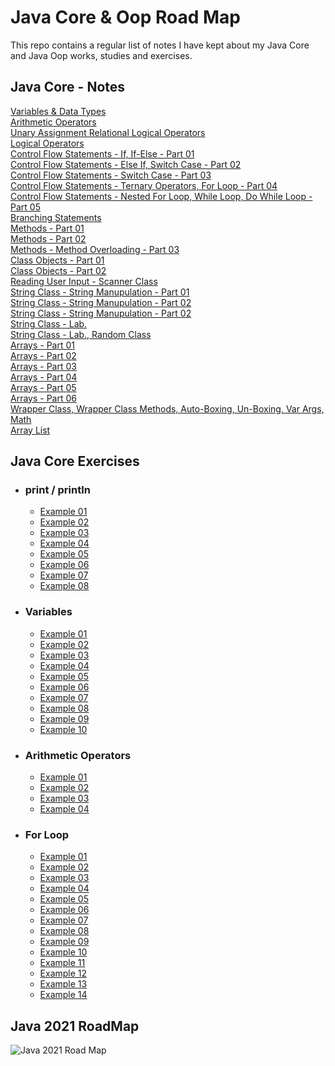 # Java Core & Oop Road Map
This repo contains a regular list of notes I have kept about my Java Core and Java Oop works, studies and exercises.

## Java Core - Notes
[Variables & Data Types](https://github.com/esalkan/java-notes/tree/master/src/day_03_variables_dataTypes)
<br>
[Arithmetic Operators](https://github.com/esalkan/java-notes/tree/master/src/day_04_arithmethicOperators)
<br>
[Unary Assignment Relational Logical Operators](https://github.com/esalkan/java-notes/tree/master/src/day_05_unaryAssignmentRelationalLogicalOperators)
<br>
[Logical Operators](https://github.com/esalkan/java-notes/tree/master/src/day_06_logicalOperators)
<br>
[Control Flow Statements - If, If-Else - Part 01 ](https://github.com/esalkan/java-notes/tree/master/src/day_07_controlFlowStatements_if_ifElse_Part_1)
<br>
[Control Flow Statements - Else If, Switch Case - Part 02](https://github.com/esalkan/java-notes/tree/master/src/day_08_controlFlowStatements_elseIf_switchCase_Part_2)
<br>
[Control Flow Statements - Switch Case - Part 03](https://github.com/esalkan/java-notes/tree/master/src/day_09_controlFlowStatements_Part_3)
<br>
[Control Flow Statements - Ternary Operators, For Loop - Part 04](https://github.com/esalkan/java-notes/tree/master/src/day_10_controlFlowStatements_Part_4)
<br>
[Control Flow Statements - Nested For Loop, While Loop, Do While Loop - Part 05](https://github.com/esalkan/java-notes/tree/master/src/day_11_controlFlowStatements_Part_5)
<br>
[Branching Statements](https://github.com/esalkan/java-notes/tree/master/src/day_12_branchingStatements)
<br>
[Methods - Part 01](https://github.com/esalkan/java-notes/tree/master/src/day_13_methods_Part_1)
<br>
[Methods - Part 02](https://github.com/esalkan/java-notes/tree/master/src/day_14_methods_Part_2)
<br>
[Methods - Method Overloading - Part 03](https://github.com/esalkan/java-notes/tree/master/src/day_15_methodOverloading)
<br>
[Class Objects - Part 01](https://github.com/esalkan/java-notes/tree/master/src/day_16_classObjects)
<br>
[Class Objects - Part 02](https://github.com/esalkan/java-notes/tree/master/src/day_17_classObjects_Part_2)
<br>
[Reading User Input - Scanner Class](https://github.com/esalkan/java-notes/tree/master/src/day_18_readingUserInput)
<br>
[String Class - String Manupulation - Part 01](https://github.com/esalkan/java-notes/tree/master/src/day_19_stringClass_stringManipulation_Part_01)
<br>
[String Class - String Manupulation - Part 02](https://github.com/esalkan/java-notes/tree/master/src/day_20_stringClass_stringManupulation_Part_2)
<br>
[String Class - String Manupulation - Part 02](https://github.com/esalkan/java-notes/tree/master/src/day_21_stringManipulation_Part_3)
<br>
[String Class - Lab. ](https://github.com/esalkan/java-notes/tree/master/src/day_22_stringClassContinue_Lab)
<br>
[String Class - Lab., Random Class](https://github.com/esalkan/java-notes/tree/master/src/day_23_stringClass_lab_randomClass)
<br>
[Arrays - Part 01](https://github.com/esalkan/java-notes/tree/master/src/day_24_Arrays_Part_1)
<br>
[Arrays - Part 02](https://github.com/esalkan/java-notes/tree/master/src/day_25_Arrays_Part_2)
<br>
[Arrays - Part 03](https://github.com/esalkan/java-notes/tree/master/src/day_26_Arrays_Part_3)
<br>
[Arrays - Part 04](https://github.com/esalkan/java-notes/tree/master/src/day_27_Arrays_Part_4)
<br>
[Arrays - Part 05](https://github.com/esalkan/java-notes/tree/master/src/day_28_Arrays_Part_5)
<br>
[Arrays - Part 06](https://github.com/esalkan/java-notes/tree/master/src/day_29_Arrays_Part_6)
<br>
[Wrapper Class, Wrapper Class Methods, Auto-Boxing, Un-Boxing, Var Args, Math](https://github.com/esalkan/java-notes/tree/master/src/day_30_wrapperClass)
<br>
[Array List](https://github.com/esalkan/java-notes/tree/master/src/day_31_ArrayList)

## Java Core Exercises

- ### print / println
  - [Example 01](https://github.com/esalkan/java-notes/blob/master/src/assignments/assignment_1_print_println/Question_01.java)
  - [Example 02](https://github.com/esalkan/java-notes/blob/master/src/assignments/assignment_1_print_println/Question_02.java)
  - [Example 03](https://github.com/esalkan/java-notes/blob/master/src/assignments/assignment_1_print_println/Question_03.java)
  - [Example 04](https://github.com/esalkan/java-notes/blob/master/src/assignments/assignment_1_print_println/Question_04.java)
  - [Example 05](https://github.com/esalkan/java-notes/blob/master/src/assignments/assignment_1_print_println/Question_05.java)
  - [Example 06](https://github.com/esalkan/java-notes/blob/master/src/assignments/assignment_1_print_println/Question_06.java)
  - [Example 07](https://github.com/esalkan/java-notes/blob/master/src/assignments/assignment_1_print_println/Question_07.java)
  - [Example 08](https://github.com/esalkan/java-notes/blob/master/src/assignments/assignment_1_print_println/Question_08.java)

- ### Variables
  - [Example 01](https://github.com/esalkan/java-notes/blob/master/src/assignments/assignment_2_variables/Question_01.java)
  - [Example 02](https://github.com/esalkan/java-notes/blob/master/src/assignments/assignment_2_variables/Question_02.java)
  - [Example 03](https://github.com/esalkan/java-notes/blob/master/src/assignments/assignment_2_variables/Question_03.java)
  - [Example 04](https://github.com/esalkan/java-notes/blob/master/src/assignments/assignment_2_variables/Question_04.java)
  - [Example 05](https://github.com/esalkan/java-notes/blob/master/src/assignments/assignment_2_variables/Question_05.java)
  - [Example 06](https://github.com/esalkan/java-notes/blob/master/src/assignments/assignment_2_variables/Question_06.java)
  - [Example 07](https://github.com/esalkan/java-notes/blob/master/src/assignments/assignment_2_variables/Question_07.java)
  - [Example 08](https://github.com/esalkan/java-notes/blob/master/src/assignments/assignment_2_variables/Question_08.java)
  - [Example 09](https://github.com/esalkan/java-notes/blob/master/src/assignments/assignment_2_variables/Question_09.java)
  - [Example 10](https://github.com/esalkan/java-notes/blob/master/src/assignments/assignment_2_variables/Question_10.java)
  
- ### Arithmetic Operators
  - [Example 01](https://github.com/esalkan/java-notes/blob/master/src/assignments/assignment_3_arithmeticOperators/Question_01.java)
  - [Example 02](https://github.com/esalkan/java-notes/blob/master/src/assignments/assignment_3_arithmeticOperators/Question_02.java)
  - [Example 03](https://github.com/esalkan/java-notes/blob/master/src/assignments/assignment_3_arithmeticOperators/Question_03.java)
  - [Example 04](https://github.com/esalkan/java-notes/blob/master/src/assignments/assignment_3_arithmeticOperators/Question_04.java)

- ### For Loop
  - [Example 01](https://github.com/esalkan/java-notes/blob/master/src/assignments/assignment_5_forLoop/Question_01.java)
  - [Example 02](https://github.com/esalkan/java-notes/blob/master/src/assignments/assignment_5_forLoop/Question_02.java)
  - [Example 03](https://github.com/esalkan/java-notes/blob/master/src/assignments/assignment_5_forLoop/Question_03.java)
  - [Example 04](https://github.com/esalkan/java-notes/blob/master/src/assignments/assignment_5_forLoop/Question_04.java)
  - [Example 05](https://github.com/esalkan/java-notes/blob/master/src/assignments/assignment_5_forLoop/Question_05.java)
  - [Example 06](https://github.com/esalkan/java-notes/blob/master/src/assignments/assignment_5_forLoop/Question_06.java)
  - [Example 07](https://github.com/esalkan/java-notes/blob/master/src/assignments/assignment_5_forLoop/Question_07.java)
  - [Example 08](https://github.com/esalkan/java-notes/blob/master/src/assignments/assignment_5_forLoop/Question_08.java)
  - [Example 09](https://github.com/esalkan/java-notes/blob/master/src/assignments/assignment_5_forLoop/Question_09.java)
  - [Example 10](https://github.com/esalkan/java-notes/blob/master/src/assignments/assignment_5_forLoop/Question_10.java)
  - [Example 11](https://github.com/esalkan/java-notes/blob/master/src/assignments/assignment_5_forLoop/Question_11.java)
  - [Example 12](https://github.com/esalkan/java-notes/blob/master/src/assignments/assignment_5_forLoop/Question_12.java)
  - [Example 13](https://github.com/esalkan/java-notes/blob/master/src/assignments/assignment_5_forLoop/Question_13.java)
  - [Example 14](https://github.com/esalkan/java-notes/blob/master/src/assignments/assignment_5_forLoop/Question_14.java)

## Java 2021 RoadMap
![Java 2021 Road Map](https://github.com/esalkan/java-notes/blob/master/2021%20Java%20Developer%20RoadMap.png)
